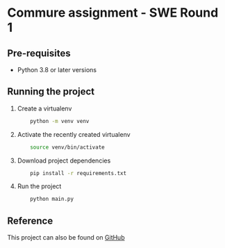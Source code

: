 # Commure assignment - SWE Round 1

## Pre-requisites

- Python 3.8 or later versions

## Running the project

1. Create a virtualenv

    ```sh
        python -m venv venv
    ```

2. Activate the recently created virtualenv

    ```sh
        source venv/bin/activate
    ```

3. Download project dependencies

    ```sh
        pip install -r requirements.txt
    ```

4. Run the project

    ```sh
        python main.py
    ```

## Reference

This project can also be found on [GitHub](https://github.com/lucasdutraf/chess-api)